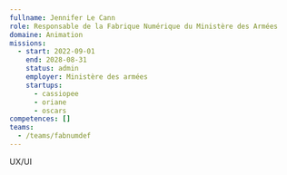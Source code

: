 ```yaml
---
fullname: Jennifer Le Cann
role: Responsable de la Fabrique Numérique du Ministère des Armées
domaine: Animation
missions:
  - start: 2022-09-01
    end: 2028-08-31
    status: admin
    employer: Ministère des armées
    startups:
      - cassiopee
      - oriane
      - oscars
competences: []
teams:
  - /teams/fabnumdef
---
```

UX/UI